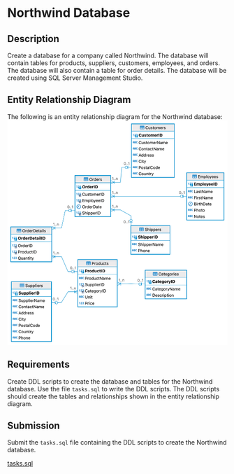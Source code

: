 # Northwind Database

## Description

Create a database for a company called Northwind. The database will contain tables for products, suppliers, customers, employees, and orders. The database will also contain a table for order details. The database will be created using SQL Server Management Studio.

## Entity Relationship Diagram

The following is an entity relationship diagram for the Northwind database:
[![Northwind Database Entity Relationship Diagram](Northwind.png)](./Northwind.png)

## Requirements

Create DDL scripts to create the database and tables for the Northwind database. Use the file `tasks.sql` to write the DDL scripts. The DDL scripts should create the tables and relationships shown in the entity relationship diagram.

## Submission

Submit the `tasks.sql` file containing the DDL scripts to create the Northwind database.

[tasks.sql](./tasks.sql)
